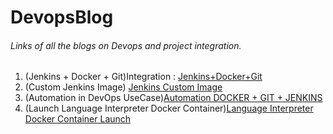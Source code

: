 # DevopsBlog
###### Links of all the blogs on Devops and project integration.

1. (Jenkins + Docker + Git)Integration : [Jenkins+Docker+Git](https://medium.com/@vaibhavpareekvp7/jenkins-docker-git-integration-ca0b68847767)
2. (Custom Jenkins Image) [Jenkins Custom Image](https://medium.com/@vaibhavpareekvp7/jenkins-docker-git-integration-ca0b68847767)
3. (Automation in DevOps UseCase)[Automation DOCKER + GIT + JENKINS](https://medium.com/@vaibhavpareekvp7/automate-jenkins-docker-git-management-8bc1f7cfe6ce)
4. (Launch Language Interpreter Docker Container)[Language Interpreter Docker Container Launch](https://medium.com/@vaibhavpareekvp7/launch-docker-on-the-basis-of-git-repo-programming-language-fe01b29fecb5)
